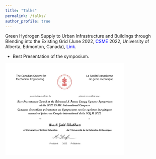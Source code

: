 ```yaml
---
title: "Talks"
permalink: /talks/
author_profile: true
---
```

Green Hydrogen Supply to Urban Infrastructure and Buildings through Blending into the Existing Grid (June 2022, <a href="https://www.csme-scgm.ca/conferences" target="_blank" style="color:#0000FF; text-decoration:none;">CSME</a> 2022, University of Alberta, Edmonton, Canada), <a href="https://era.library.ualberta.ca/items/f608e27a-3211-49ab-867b-c399a35c6476" target="_blank" style="color:#0000FF; text-decoration:none;">Link</a>.

- Best Presentation of the symposium.

<img title="Certificate" alt="Alt text" src="../files/BestPresentation.jpg" width="75%" height="75%"/>
